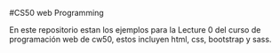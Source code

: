 #CS50 web Programming

En este repositorio estan los ejemplos para la Lecture 0 del curso de programación web de cw50, estos incluyen html, css, bootstrap y sass.

